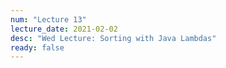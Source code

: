 ```yaml
---
num: "Lecture 13"
lecture_date: 2021-02-02
desc: "Wed Lecture: Sorting with Java Lambdas"
ready: false
---
```


